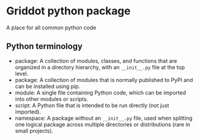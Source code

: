 ﻿# Griddot python package

A place for all common python code

## Python terminology

- package: A collection of modules, classes, and functions that are organized in a directory hierarchy, with an `__init__.py` file at the top level.
- package: A collection of modules that is normally published to PyPI and can be installed using pip.
- module: A single file containing Python code, which can be imported into other modules or scripts.
- script: A Python file that is intended to be run directly (not just imported).
- namespace: A package without an `__init__.py` file, used when splitting one logical package across multiple directories or distributions (rare in small projects).